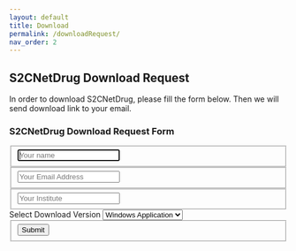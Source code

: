 ```yaml
---
layout: default
title: Download
permalink: /downloadRequest/
nav_order: 2
---
```


## S2CNetDrug Download Request

In order to download S2CNetDrug, please fill the form below. Then we will send download link to your email.

<div class="container">  
  <form id="contact"   action="https://formspree.io/mrgykwal"
  method="POST">
    <h3>S2CNetDrug Download Request Form</h3>
    <fieldset>
      <input name="name" placeholder="Your name" type="text" tabindex="1" required autofocus>
    </fieldset>
    <fieldset>
      <input name="email" placeholder="Your Email Address" type="email" tabindex="2" required>
    </fieldset>
    <fieldset>
      <input name="institute" placeholder="Your Institute" type="text" tabindex="3" required>
    </fieldset>
    <filedset>
      Select Download Version
      <select name="Download Version" id="exampleFormControlSelect1"  required="required">
        <option>Windows Application</option>
        <option>Mac Application</option>
        <option>Rstudio Version</option>
      </select>
    </filedset>
    <filedset>
    </filedset>
    <fieldset>
      <button  type="submit" id="contact-submit" data-submit="...Sending">Submit</button>
    </fieldset>
  </form>
</div>

